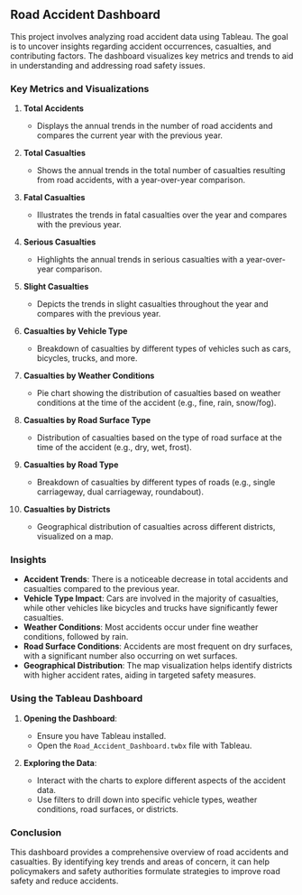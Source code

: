 ## Road Accident Dashboard

This project involves analyzing road accident data using Tableau. The goal is to uncover insights regarding accident occurrences, casualties, and contributing factors. The dashboard visualizes key metrics and trends to aid in understanding and addressing road safety issues.

### Key Metrics and Visualizations

1. **Total Accidents**
    - Displays the annual trends in the number of road accidents and compares the current year with the previous year.

2. **Total Casualties**
    - Shows the annual trends in the total number of casualties resulting from road accidents, with a year-over-year comparison.

3. **Fatal Casualties**
    - Illustrates the trends in fatal casualties over the year and compares with the previous year.

4. **Serious Casualties**
    - Highlights the annual trends in serious casualties with a year-over-year comparison.

5. **Slight Casualties**
    - Depicts the trends in slight casualties throughout the year and compares with the previous year.

6. **Casualties by Vehicle Type**
    - Breakdown of casualties by different types of vehicles such as cars, bicycles, trucks, and more.

7. **Casualties by Weather Conditions**
    - Pie chart showing the distribution of casualties based on weather conditions at the time of the accident (e.g., fine, rain, snow/fog).

8. **Casualties by Road Surface Type**
    - Distribution of casualties based on the type of road surface at the time of the accident (e.g., dry, wet, frost).

9. **Casualties by Road Type**
    - Breakdown of casualties by different types of roads (e.g., single carriageway, dual carriageway, roundabout).

10. **Casualties by Districts**
    - Geographical distribution of casualties across different districts, visualized on a map.

### Insights

- **Accident Trends**: There is a noticeable decrease in total accidents and casualties compared to the previous year.
- **Vehicle Type Impact**: Cars are involved in the majority of casualties, while other vehicles like bicycles and trucks have significantly fewer casualties.
- **Weather Conditions**: Most accidents occur under fine weather conditions, followed by rain.
- **Road Surface Conditions**: Accidents are most frequent on dry surfaces, with a significant number also occurring on wet surfaces.
- **Geographical Distribution**: The map visualization helps identify districts with higher accident rates, aiding in targeted safety measures.

### Using the Tableau Dashboard

1. **Opening the Dashboard**:
    - Ensure you have Tableau installed.
    - Open the `Road_Accident_Dashboard.twbx` file with Tableau.

2. **Exploring the Data**:
    - Interact with the charts to explore different aspects of the accident data.
    - Use filters to drill down into specific vehicle types, weather conditions, road surfaces, or districts.

### Conclusion

This dashboard provides a comprehensive overview of road accidents and casualties. By identifying key trends and areas of concern, it can help policymakers and safety authorities formulate strategies to improve road safety and reduce accidents.
